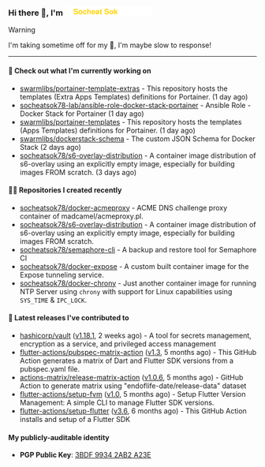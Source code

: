 <h3>
   Hi there 👋,
   I'm <a href="#"><img src="assets/branding.svg" width="177" height="18"></a>
</h3>

> [!WARNING]
> I'm taking sometime off for my 👶, I'm maybe slow to response!

---
#### 👷 Check out what I'm currently working on

- [swarmlibs/portainer-template-extras](https://github.com/swarmlibs/portainer-template-extras) - This repository hosts the templates (Extra Apps Templates) definitions for Portainer. (1 day ago)
- [socheatsok78-lab/ansible-role-docker-stack-portainer](https://github.com/socheatsok78-lab/ansible-role-docker-stack-portainer) - Ansible Role - Docker Stack for Portainer (1 day ago)
- [swarmlibs/portainer-templates](https://github.com/swarmlibs/portainer-templates) - This repository hosts the templates (Apps Templates) definitions for Portainer. (1 day ago)
- [swarmlibs/dockerstack-schema](https://github.com/swarmlibs/dockerstack-schema) - The custom JSON Schema for Docker Stack (2 days ago)
- [socheatsok78/s6-overlay-distribution](https://github.com/socheatsok78/s6-overlay-distribution) - A container image distribution of s6-overlay using an explicitly empty image, especially for building images FROM scratch. (3 days ago)

#### 👨‍💻 Repositories I created recently

- [socheatsok78/docker-acmeproxy](https://github.com/socheatsok78/docker-acmeproxy) - ACME DNS challenge proxy container of madcamel/acmeproxy.pl.
- [socheatsok78/s6-overlay-distribution](https://github.com/socheatsok78/s6-overlay-distribution) - A container image distribution of s6-overlay using an explicitly empty image, especially for building images FROM scratch.
- [socheatsok78/semaphore-cli](https://github.com/socheatsok78/semaphore-cli) - A backup and restore tool for Semaphore CI
- [socheatsok78/docker-expose](https://github.com/socheatsok78/docker-expose) - A custom built container image for the Expose tunneling service.
- [socheatsok78/docker-chrony](https://github.com/socheatsok78/docker-chrony) - Just another container image for running NTP Server using `chrony` with support for Linux capabilities using `SYS_TIME` &amp; `IPC_LOCK`.

#### 🚀 Latest releases I've contributed to

- [hashicorp/vault](https://github.com/hashicorp/vault) ([v1.18.1](https://github.com/hashicorp/vault/releases/tag/v1.18.1), 2 weeks ago) - A tool for secrets management, encryption as a service, and privileged access management
- [flutter-actions/pubspec-matrix-action](https://github.com/flutter-actions/pubspec-matrix-action) ([v1.3](https://github.com/flutter-actions/pubspec-matrix-action/releases/tag/v1.3), 5 months ago) - This GitHub Action generates a matrix of Dart and Flutter SDK versions from a pubspec.yaml file.
- [actions-matrix/release-matrix-action](https://github.com/actions-matrix/release-matrix-action) ([v1.0.6](https://github.com/actions-matrix/release-matrix-action/releases/tag/v1.0.6), 5 months ago) - GitHub Action to generate matrix using &#34;endoflife-date/release-data&#34; dataset
- [flutter-actions/setup-fvm](https://github.com/flutter-actions/setup-fvm) ([v1.0](https://github.com/flutter-actions/setup-fvm/releases/tag/v1.0), 5 months ago) - Setup Flutter Version Management: A simple CLI to manage Flutter SDK versions.
- [flutter-actions/setup-flutter](https://github.com/flutter-actions/setup-flutter) ([v3.6](https://github.com/flutter-actions/setup-flutter/releases/tag/v3.6), 6 months ago) - This GitHub Action installs and setup of a Flutter SDK

#### My publicly-auditable identity
   - **PGP Public Key**: [3BDF 9934 2AB2 A23E](https://keyserver.ubuntu.com/pks/lookup?search=73E235BAB2858AF5EBBBD4063BDF99342AB2A23E&fingerprint=on&options=mr&op=index)

